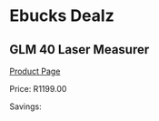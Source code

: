 
# Ebucks Dealz
## GLM 40 Laser Measurer
[Product Page](https://www.ebucks.com/web/shop/productSelected.do?prodId=1169659122&catId=370101825)

Price: R1199.00

Savings: 


	